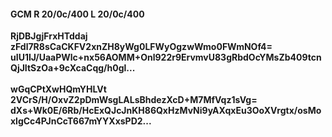 #### GCM R 20/0c/400 L 20/0c/400
**RjDBJgjFrxHTddaj**<br/>**zFdl7R8sCaCKFV2xnZH8yWg0LFWyOgzwWmo0FWmNOf4=**<br/>**uIU1IJ/UaaPWlc+nx56AOMM+Onl922r9ErvmvU83gRbdOcYMsZb409tcnQjJItSzOa+9cXcaCqg/h0gl...**<br/><br/>
**wGqCPtXwHQmYHLVt**<br/>**2VCrS/H/OxvZ2pDmWsgLALsBhdezXcD+M7MfVqz1sVg=**<br/>**dXs+Wk0E/6Rb/HcExQJcJnKH86QxHzMvNi9yAXqxEu3OoXVrgtx/osMoxlgCc4PJnCcT667mYYXxsPD2...**